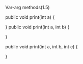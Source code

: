 Var-arg methods(1.5) 


public void print(int a) {

}
public void print(int a, int b) {

}

public void print(int a, int b, int c) {

}